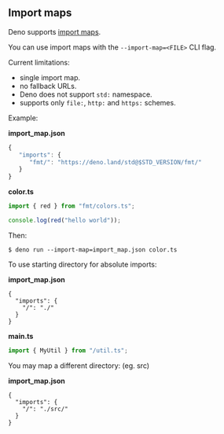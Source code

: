 ## Import maps

Deno supports [import maps](https://github.com/WICG/import-maps).

You can use import maps with the `--import-map=<FILE>` CLI flag.

Current limitations:

- single import map.
- no fallback URLs.
- Deno does not support `std:` namespace.
- supports only `file:`, `http:` and `https:` schemes.

Example:

**import_map.json**

```js
{
   "imports": {
      "fmt/": "https://deno.land/std@$STD_VERSION/fmt/"
   }
}
```

**color.ts**

```ts
import { red } from "fmt/colors.ts";

console.log(red("hello world"));
```

Then:

```shell
$ deno run --import-map=import_map.json color.ts
```

To use starting directory for absolute imports:

**import_map.json**

```jsonc
{
  "imports": {
    "/": "./"
  }
}
```

**main.ts**

```ts
import { MyUtil } from "/util.ts";
```

You may map a different directory: (eg. src)

**import_map.json**

```jsonc
{
  "imports": {
    "/": "./src/"
  }
}
```
